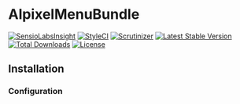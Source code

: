 # AlpixelMenuBundle

[![SensioLabsInsight](https://insight.sensiolabs.com/projects/6bed9991-42ba-4a0d-aead-de85d3cecf64/mini.png)](https://insight.sensiolabs.com/projects/6bed9991-42ba-4a0d-aead-de85d3cecf64)
[![StyleCI](https://styleci.io/repos/50032782/shield)](https://styleci.io/repos/50032782)
[![Scrutinizer](https://img.shields.io/scrutinizer/g/filp/whoops.svg)](https://scrutinizer-ci.com/g/alpixel/AlpixelMenuBundle/)
[![Latest Stable Version](https://poser.pugx.org/alpixel/menu-bundle/v/stable)](https://packagist.org/packages/alpixel/menu-bundle)
[![Total Downloads](https://poser.pugx.org/alpixel/menu-bundle/downloads)](https://packagist.org/packages/alpixel/menu-bundle)
[![License](https://poser.pugx.org/alpixel/menu-bundle/license)](https://packagist.org/packages/alpixel/menu-bundle)

## Installation


### Configuration
